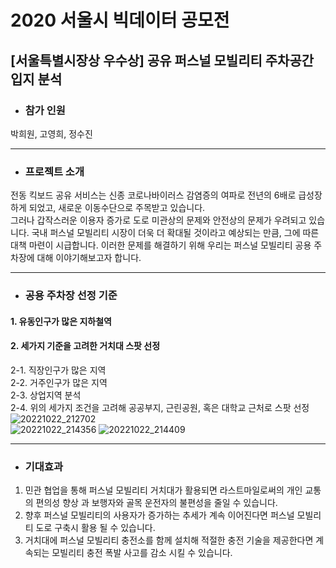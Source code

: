 # 2020 서울시 빅데이터 공모전 
## [서울특별시장상 우수상] 공유 퍼스널 모빌리티 주차공간 입지 분석  

* ### 참가 인원  
박희원, 고영희, 정수진  

****  


* ### 프로젝트 소개  
전동 킥보드 공유 서비스는 신종 코로나바이러스 감염증의 여파로 전년의 6배로 급성장 하게 되었고, 새로운 이동수단으로 주목받고 있습니다.   
그러나 갑작스러운 이용자 증가로 도로 미관상의 문제와 안전상의 문제가 우려되고 있습니다. 국내 퍼스널 모빌리티 시장이 더욱 더 확대될 것이라고 예상되는 만큼, 그에 따른 대책 마련이 시급합니다. 이러한 문제를 해결하기 위해 우리는 퍼스널 모빌리티 공용 주차장에 대해 이야기해보고자 합니다.

****  

* ### 공용 주차장 선정 기준
#### 1. 유동인구가 많은 지하철역
#### 2. 세가지 기준을 고려한 거치대 스팟 선정
 2-1. 직장인구가 많은 지역  
 2-2. 거주인구가 많은 지역  
 2-3. 상업지역 분석  
 2-4. 위의 세가지 조건을 고려해 공공부지, 근린공원, 혹은 대학교 근처로 스팟 선정
![20221022_212702](https://user-images.githubusercontent.com/55778040/197338883-3480f4a9-6d2f-4f19-b8b1-f1441349f82c.png)  
![20221022_214356](https://user-images.githubusercontent.com/55778040/197339498-fa4949ba-f64d-4af9-bdd7-04a68b57954d.png)
![20221022_214409](https://user-images.githubusercontent.com/55778040/197339518-a023491b-07fd-4af2-a6ab-39ba9667ca9f.png)


****  

* ### 기대효과
 1. 민관 협업을 통해 퍼스널 모빌리티 거치대가 활용되면 라스트마일로써의 개인 교통의 편의성 향상 과 보행자와 골목 운전자의 불편성을 줄일 수 있습니다.  
 2. 향후 퍼스널 모빌리티의 사용자가 증가하는 추세가 계속 이어진다면 퍼스널 모빌리티 도로 구축시 활용 될 수 있습니다.  
 3. 거치대에 퍼스널 모빌리티 충전소를 함께 설치해 적절한 충전 기술을 제공한다면 계속되는 모빌리티 충전 폭발 사고를 감소 시킬 수 있습니다.
